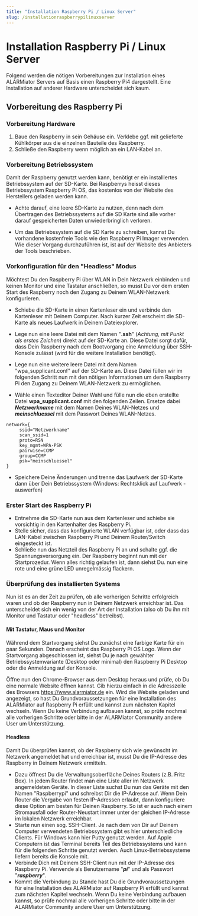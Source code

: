 ```yaml
---
title: "Installation Raspberry Pi / Linux Server"
slug: /installationraspberrypilinuxserver
---
```


# Installation Raspberry Pi / Linux Server

Folgend werden die nötigen Vorbereitungen zur Installation eines ALARMiator Servers auf Basis einen Raspberry Pi4 dargestellt. Eine Installation auf anderer Hardware unterscheidet sich kaum.



## Vorbereitung des Raspberry Pi



### Vorbereitung Hardware



1. Baue den Raspberry in sein Gehäuse ein. Verklebe ggf. mit gelieferte Kühlkörper aus die einzelnen Bauteile des Raspberry.
2. Schließe den Raspberry wenn möglich an ein LAN-Kabel an.



### Vorbereitung Betriebssystem



Damit der Raspberry genutzt werden kann, benötigt er ein installiertes Betriebssystem auf der SD-Karte. Bei Raspberrys heisst dieses Betriebssystem Raspberry Pi OS, das kostenlos von der Website des Herstellers geladen werden kann.



* Achte darauf, eine leere SD-Karte zu nutzen, denn nach dem Übertragen des Betriebssystems auf die SD Karte sind alle vorher darauf gespeicherten Daten unwiederbringlich verloren.


* Um das Betriebssystem auf die SD Karte zu schreiben, kannst Du vorhandene kostenfreie Tools wie den Raspberry Pi Imager verwenden. Wie dieser Vorgang durchzuführen ist, ist auf der Website des Anbieters der Tools beschrieben.



### Vorkonfiguration für den "Headless" Modus



Möchtest Du den Raspberry Pi über WLAN in Dein Netzwerk einbinden und keinen Monitor und eine Tastatur anschließen, so musst Du vor dem ersten Start des Raspberry noch den Zugang zu Deinem WLAN-Netzwerk konfigurieren.



* Schiebe die SD-Karte in einen Kartenleser ein und verbinde den Kartenleser mit Deinem Computer. Nach kurzer Zeit erscheint die SD-Karte als neues Laufwerk in Deinem Dateiexplorer.


* Lege nun eine leere Datei mit dem Namen "**.ssh**" (*Achtung, mit Punkt als erstes Zeichen*) direkt auf der SD-Karte an. Diese Datei sorgt dafür, dass Dein Raspberry nach dem Bootvorgang eine Anmeldung über SSH-Konsole zulässt (wird für die weitere Installation benötigt).


* Lege nun eine weitere leere Datei mit dem Namen "wpa\_supplicant.conf" auf der SD-Karte an. Diese Datei füllen wir im folgenden Schritt nun mit den nötigen Informationen um dem Raspberry Pi den Zugang zu Deinem WLAN-Netzwerk zu ermöglichen.


* Wähle einen Texteditor Deiner Wahl und fülle nun die eben erstellte Datei **wpa\_supplicant.conf** mit den folgenden Zeilen. Ersetze dabei ***Netzwerkname*** mit dem Namen Deines WLAN-Netzes und ***meinschluessel*** mit dem Passwort Deines WLAN-Netzes.



```
network={
     ssid="Netzwerkname"
     scan_ssid=1
     proto=RSN
     key_mgmt=WPA-PSK
     pairwise=CCMP
     group=CCMP
     psk="meinschluessel"
}
```



* Speichere Deine Änderungen und trenne das Laufwerk der SD-Karte dann über Dein Betriebssystem (Windows: Rechtsklick auf Laufwerk - auswerfen)



### Erster Start des Raspberry Pi



* Entnehme die SD-Karte nun aus dem Kartenleser und schiebe sie vorsichtig in den Kartenhalter des Raspberry Pi.
* Stelle sicher, dass das konfigurierte WLAN verfügbar ist, oder dass das LAN-Kabel zwischen Raspberry Pi und Deinem Router/Switch eingesteckt ist.
* Schließe nun das Netzteil des Raspberry Pi an und schalte ggf. die Spannungsversorgung ein. Der Raspberry beginnt nun mit der Startprozedur. Wenn alles richtig gelaufen ist, dann siehst Du. nun eine rote und eine grüne LED unregelmässig flackern.



### Überprüfung des installierten Systems



Nun ist es an der Zeit zu prüfen, ob alle vorherigen Schritte erfolgreich waren und ob der Raspberry nun in Deinem Netzwerk erreichbar ist. Das unterscheidet sich ein wenig von der Art der Installation (also ob Du ihn mit Monitor und Tastatur oder "headless" betreibst).



#### Mit Tastatur, Maus und Monitor



Während dem Startvorgang siehst Du zunächst eine farbige Karte für ein paar Sekunden. Danach erscheint das Raspberry Pi OS Logo. Wenn der Startvorgang abgeschlossen ist, siehst Du je nach gewählter Betriebssystemvariante (Desktop oder minimal) den Raspberry Pi Desktop oder die Anmeldung auf der Konsole.



Öffne nun den Chrome-Browser aus dem Desktop heraus und prüfe, ob Du eine normale Website öffnen kannst. Gib hierzu einfach in die Adresszeile des Browsers https://www.alarmiator.de ein. Wird die Website geladen und angezeigt, so hast Du Grundvoraussetzungen für eine Installation des ALARMiator auf Raspberry Pi erfüllt und kannst zum nächsten Kapitel wechseln. Wenn Du keine Verbindung aufbauen kannst, so prüfe nochmal alle vorherigen Schritte oder bitte in der ALARMiator Community andere User um Unterstützung.



#### Headless



Damit Du überprüfen kannst, ob der Raspberry sich wie gewünscht im Netzwerk angemeldet hat und erreichbar ist, musst Du die IP-Adresse des Raspberry in Deinem Netzwerk ermitteln.



* Dazu öffnest Du die Verwaltungsoberfläche Deines Routers (z.B. Fritz Box). In jedem Router findet man eine Liste aller im Netzwerk angemeldeten Geräte. In dieser Liste suchst Du nun das Geräte mit den Namen "Raspberrypi" und schreibst Dir die IP-Adresse auf. Wenn Dein Router die Vergabe von festen IP-Adressen erlaubt, dann konfiguriere diese Option am besten für Deinen Raspberry. So ist er auch nach einem Stromausfall oder Router-Neustart immer unter der gleichen IP-Adresse im lokalen Netzwerk erreichbar.
* Starte nun einen sog. SSH-Client. Je nach dem von Dir auf Deinem Computer verwendeten Betriebssystem gibt es hier unterschiedliche Clients. Für Windows kann hier Putty genutzt werden. Auf Apple Computern ist das Terminal bereits Teil des Betriebssystems und kann für die folgenden Schritte genutzt werden. Auch Linux-Betriebssysteme liefern bereits die Konsole mit.
* Verbinde Dich mit Deinem SSH-Client nun mit der IP-Adresse des Raspberry Pi. Verwende als Benutzername "***pi***" und als Passwort "***raspberry***".
* Kommt die Verbindung zu Stande hast Du die Grundvoraussetzungen für eine Installation des ALARMiator auf Raspberry Pi erfüllt und kannst zum nächsten Kapitel wechseln. Wenn Du keine Verbindung aufbauen kannst, so prüfe nochmal alle vorherigen Schritte oder bitte in der ALARMiator Community andere User um Unterstützung.